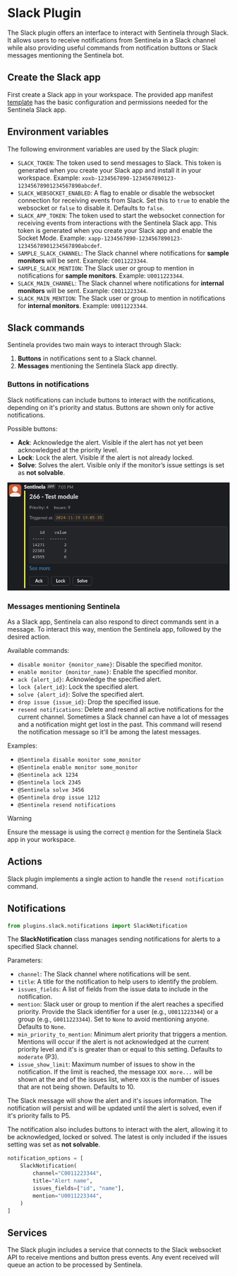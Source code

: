 # Slack Plugin
The Slack plugin offers an interface to interact with Sentinela through Slack. It allows users to receive notifications from Sentinela in a Slack channel while also providing useful commands from notification buttons or Slack messages mentioning the Sentinela bot.

## Create the Slack app
First create a Slack app in your workspace. The provided app manifest [template](../resources/slack_app_manifest.yaml) has the basic configuration and permissions needed for the Sentinela Slack app.

## Environment variables
The following environment variables are used by the Slack plugin:
- `SLACK_TOKEN`: The token used to send messages to Slack. This token is generated when you create your Slack app and install it in your workspace. Example: `xoxb-1234567890-1234567890123-12345678901234567890abcdef`.
- `SLACK_WEBSOCKET_ENABLED`: A flag to enable or disable the websocket connection for receiving events from Slack. Set this to `true` to enable the websocket or `false` to disable it. Defaults to `false`.
- `SLACK_APP_TOKEN`: The token used to start the websocket connection for receiving events from interactions with the Sentinela Slack app. This token is generated when you create your Slack app and enable the Socket Mode. Example: `xapp-1234567890-1234567890123-12345678901234567890abcdef`.
- `SAMPLE_SLACK_CHANNEL`: The Slack channel where notifications for **sample monitors** will be sent. Example: `C0011223344`.
- `SAMPLE_SLACK_MENTION`: The Slack user or group to mention in notifications for **sample monitors**. Example: `U0011223344`.
- `SLACK_MAIN_CHANNEL`: The Slack channel where notifications for **internal monitors** will be sent. Example: `C0011223344`.
- `SLACK_MAIN_MENTION`: The Slack user or group to mention in notifications for **internal monitors**. Example: `U0011223344`.

## Slack commands
Sentinela provides two main ways to interact through Slack:
1. **Buttons** in notifications sent to a Slack channel.
2. **Messages** mentioning the Sentinela Slack app directly.

### Buttons in notifications
Slack notifications can include buttons to interact with the notifications, depending on it's priority and status. Buttons are shown only for active notifications.

Possible buttons:
- **Ack**: Acknowledge the alert. Visible if the alert has not yet been acknowledged at the priority level.
- **Lock**: Lock the alert. Visible if the alert is not already locked.
- **Solve**: Solves the alert. Visible only if the monitor’s issue settings is set as **not solvable**.

![Slack message with buttons](./images/slack_notification_message_with_buttons.png)

### Messages mentioning Sentinela
As a Slack app, Sentinela can also respond to direct commands sent in a message. To interact this way, mention the Sentinela app, followed by the desired action.

Available commands:
- `disable monitor {monitor_name}`: Disable the specified monitor.
- `enable monitor {monitor_name}`: Enable the specified monitor.
- `ack {alert_id}`: Acknowledge the specified alert.
- `lock {alert_id}`: Lock the specified alert.
- `solve {alert_id}`: Solve the specified alert.
- `drop issue {issue_id}`: Drop the specified issue.
- `resend notifications`: Delete and resend all active notifications for the current channel. Sometimes a Slack channel can have a lot of messages and a notification might get lost in the past. This command will resend the notification message so it'll be among the latest messages.

Examples:
- `@Sentinela disable monitor some_monitor`
- `@Sentinela enable monitor some_monitor`
- `@Sentinela ack 1234`
- `@Sentinela lock 2345`
- `@Sentinela solve 3456`
- `@Sentinela drop issue 1212`
- `@Sentinela resend notifications`

> [!WARNING]
> Ensure the message is using the correct `@` mention for the Sentinela Slack app in your workspace.

## Actions
Slack plugin implements a single action to handle the `resend notification` command.

## Notifications
```python
from plugins.slack.notifications import SlackNotification
```

The **SlackNotification** class manages sending notifications for alerts to a specified Slack channel.

Parameters:
- `channel`: The Slack channel where notifications will be sent.
- `title`: A title for the notification to help users to identify the problem.
- `issues_fields`: A list of fields from the issue data to include in the notification.
- `mention`: Slack user or group to mention if the alert reaches a specified priority. Provide the Slack identifier for a user (e.g., `U0011223344`) or a group (e.g., `G0011223344`). Set to `None` to avoid mentioning anyone. Defaults to `None`.
- `min_priority_to_mention`: Minimum alert priority that triggers a mention. Mentions will occur if the alert is not acknowledged at the current priority level and it's is greater than or equal to this setting. Defaults to `moderate` (P3).
- `issue_show_limit`: Maximum number of issues to show in the notification. If the limit is reached, the message `XXX more...` will be shown at the and of the issues list, where `XXX` is the number of issues that are not being shown. Defaults to 10.

The Slack message will show the alert and it's issues information. The notification will persist and will be updated until the alert is solved, even if it's priority falls to P5.

The notification also includes buttons to interact with the alert, allowing it to be acknowledged, locked or solved. The latest is only included if the issues setting was set as **not solvable**.

```python
notification_options = [
    SlackNotification(
        channel="C0011223344",
        title="Alert name",
        issues_fields=["id", "name"],
        mention="U0011223344",
    )
]
```

## Services
The Slack plugin includes a service that connects to the Slack websocket API to receive mentions and button press events. Any event received will queue an action to be processed by Sentinela.
